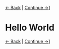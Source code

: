 [&larr; Back](../03) | [Continue &rarr;](../05)]
# Hello World


[&larr; Back](../03) | [Continue &rarr;](../05)]
